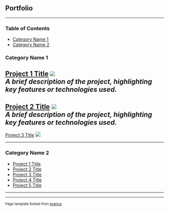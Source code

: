 ## Portfolio

---
### Table of Contents
- [Category Name 1](#category-name-1)
- [Category Name 2](#category-name-2)
### Category Name 1 

[Project 1 Title](/sample_page)
<img src="images/dummy_thumbnail.jpg?raw=true"/>
<br>
*A brief description of the project, highlighting key features or technologies used.*
---
[Project 2 Title](/pdf/sample_presentation.pdf)
<img src="images/dummy_thumbnail.jpg?raw=true"/>
<br>
*A brief description of the project, highlighting key features or technologies used.*
---
[Project 3 Title](http://example.com/)
<img src="images/dummy_thumbnail.jpg?raw=true"/>

---

### Category Name 2

- [Project 1 Title](http://example.com/)
- [Project 2 Title](http://example.com/)
- [Project 3 Title](http://example.com/)
- [Project 4 Title](http://example.com/)
- [Project 5 Title](http://example.com/)

---




---
<p style="font-size:11px">Page template forked from <a href="https://github.com/evanca/quick-portfolio">evanca</a></p>
<!-- Remove above link if you don't want to attibute -->
